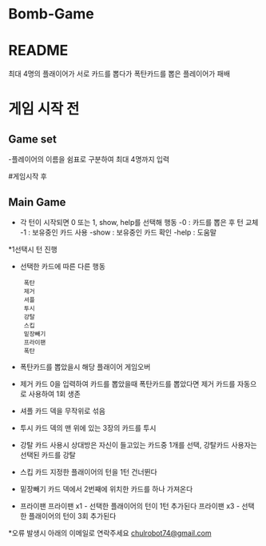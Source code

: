 # Bomb-Game

# README

최대 4명의 플래이어가 서로 카드를 뽑다가
폭탄카드를 뽑은 플레이어가 패배
# 게임 시작 전

## Game set
-플레이어의 이름을 쉼표로 구분하여 최대 4명까지 입력

#게임시작 후
## Main Game

 - 각 턴이 시작되면  0 또는 1, show, help를 선택해 행동
    -0 : 카드를 뽑은 후 턴 교체
    -1 : 보유중인 카드 사용
    -show : 보유중인 카드 확인
    -help : 도움말
   
*1선택시 턴 진행

 - 선택한 카드에 따른 다른 행동

        폭탄
        제거
        셔플
        투시
        강탈
        스킵
        밑장빼기
        프라이팬 
        폭탄
   

* 폭탄카드를 뽑았을시 해당 플래이어 게임오버
     
* 제거 카드
  0을 입력하여 카드를 뽑았을때 폭탄카드를 뽑았다면 제거 카드를 자동으로 사용하여 1회 생존


* 셔플 카드
  덱을 무작위로 섞음

* 투시 카드
  덱의 맨 위에 있는 3장의 카드를 투시

* 강탈 카드
  사용시 상대방은 자신이 들고있는 카드중 1개를 선택, 강탈카드 사용자는 선택된 카드를 강탈

* 스킵 카드
  지정한 플래이어의 턴을 1턴 건너뛴다

* 밑장빼기 카드
  덱에서 2번째에 위치한 카드를 하나 가져온다

* 프라이팬
  프라이팬 x1 - 선택한 플래이어의 턴이 1턴 추가된다
  프라이팬 x3 - 선택한 플래이어의 턴이 3회 추가된다



     
*오류 발생시 아래의 이메일로 연락주세요
chulrobot74@gmail.com
